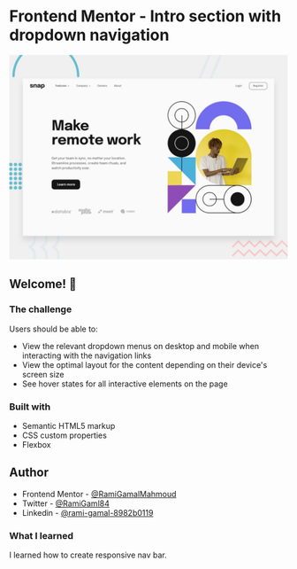 # Frontend Mentor - Intro section with dropdown navigation

![Design preview for the Intro section with dropdown navigation coding challenge](./design/desktop-preview.jpg)

## Welcome! 👋

### The challenge

Users should be able to:

- View the relevant dropdown menus on desktop and mobile when interacting with the navigation links
- View the optimal layout for the content depending on their device's screen size
- See hover states for all interactive elements on the page

### Built with

- Semantic HTML5 markup
- CSS custom properties
- Flexbox

## Author

- Frontend Mentor - [@RamiGamalMahmoud](https://www.frontendmentor.io/profile/RamiGamalMahmoud)
- Twitter - [@RamiGaml84](https://www.twitter.com/RamiGaml84)
- Linkedin - [@rami-gamal-8982b0119](https://www.linkedin.com/in/rami-gamal-8982b0119/)

### What I learned

I learned how to create responsive nav bar.